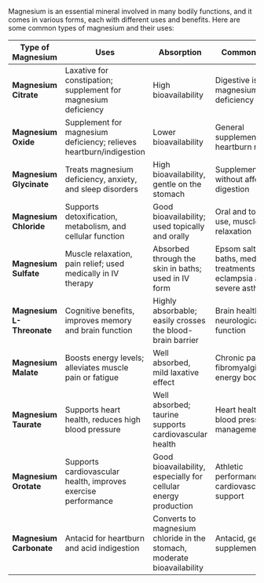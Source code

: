 Magnesium is an essential mineral involved in many bodily functions, and it comes in various forms, each with different uses and benefits. Here are some common types of magnesium and their uses:

| **Type of Magnesium**      | **Uses**                                                                 | **Absorption**                                                                 | **Common Use**                                                            |
|----------------------------|--------------------------------------------------------------------------|--------------------------------------------------------------------------------|---------------------------------------------------------------------------|
| **Magnesium Citrate**       | Laxative for constipation; supplement for magnesium deficiency           | High bioavailability                                                            | Digestive issues, magnesium deficiency                                     |
| **Magnesium Oxide**         | Supplement for magnesium deficiency; relieves heartburn/indigestion      | Lower bioavailability                                                          | General supplementation, heartburn relief                                 |
| **Magnesium Glycinate**     | Treats magnesium deficiency, anxiety, and sleep disorders                | High bioavailability, gentle on the stomach                                    | Supplementation without affecting digestion                                |
| **Magnesium Chloride**      | Supports detoxification, metabolism, and cellular function               | Good bioavailability; used topically and orally                                | Oral and topical use, muscle relaxation                                    |
| **Magnesium Sulfate**       | Muscle relaxation, pain relief; used medically in IV therapy             | Absorbed through the skin in baths; used in IV form                            | Epsom salt baths, medical treatments like eclampsia and severe asthma      |
| **Magnesium L-Threonate**   | Cognitive benefits, improves memory and brain function                  | Highly absorbable; easily crosses the blood-brain barrier                      | Brain health and neurological function                                     |
| **Magnesium Malate**        | Boosts energy levels; alleviates muscle pain or fatigue                  | Well absorbed, mild laxative effect                                            | Chronic pain, fibromyalgia, energy boost                                   |
| **Magnesium Taurate**       | Supports heart health, reduces high blood pressure                       | Well absorbed; taurine supports cardiovascular health                          | Heart health, blood pressure management                                    |
| **Magnesium Orotate**       | Supports cardiovascular health, improves exercise performance            | Good bioavailability, especially for cellular energy production                | Athletic performance, cardiovascular support                               |
| **Magnesium Carbonate**     | Antacid for heartburn and acid indigestion                               | Converts to magnesium chloride in the stomach, moderate bioavailability        | Antacid, general supplementation                                           |

